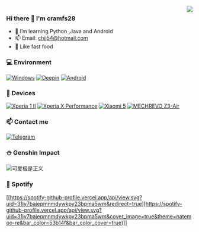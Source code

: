 <!--
**Cheng171/Cheng171** is a ✨ _special_ ✨ repository because its `README.md` (this file) appears on your GitHub profile.
Here are some ideas to get you started:
- 🔭 I’m currently working on ...
- 🌱 I’m currently learning Android
- 👯 I’m looking to collaborate on ...
- 🤔 I’m looking for help with ...
- 💬 Ask me about ...
- 📫 How to reach me: ...
- 😄 Pronouns: ...
- ⚡ Fun fact: ...
-->
<img align="right" src="https://github-readme-stats.vercel.app/api?username=Cheng171&include_all_commits=true&show_icons=true&theme=buefy&count_private=true&hide_border=true" />

### Hi there 👋 I'm cramfs28
- 🌱 I’m learning Python ,Java and Android
- 📫 Email: chjj54@hotmail.com
- 🍔 Like fast food

### 💻 Environment
[![Windows](https://img.shields.io/badge/Windows-00BBFF?style=flat-square&logo=Windows&logoColor=FFFFFF&labelColor=00BBFF)](https://www.microsoft.com/windows10)
[![Deepin](https://img.shields.io/badge/Deepin-008BFF?style=flat-square&logo=deepin&logoColor=FFFFFF&labelColor=008BFF)](https://www.deepin.org)
[![Android](https://img.shields.io/badge/Android-00C000?style=flat-square&logo=android&logoColor=FFFFFF&labelColor=00C000)](https://www.android.com/android-12/)

### 📱 Devices
[![Xperia 1 II](https://img.shields.io/badge/Xperia%201%20II-4F4F4F?style=flat-square&logo=Sony&logoColor=FFFFFF&labelColor=4F4F4F)](https://www.sonystyle.com.cn/products/xperia/xperia_1m2/xperia_1m2_purple.html)
[![Xperia X Performance](https://img.shields.io/badge/Xperia%20X%20Performance-4F4F4F?style=flat-square&logo=Sony&logoColor=FFFFFF&labelColor=4F4F4F)](https://https://xperia.sony.jp/xperia/softbank/x_performance/)
[![Xiaomi 5](https://img.shields.io/badge/Xiaomi%205-ED9121?style=flat-square&logo=xiaomi&logoColor=FFFFFF&labelColor=ED9121)](https://www.mi.com/mi5)
[![MECHREVO Z3-Air](https://img.shields.io/badge/MECHREVO%20Z3Air-00BBFF?style=flat-square&labelColor=00BBFF)](https://www.mechrevo.com/)
### 📫 Contact me
[![Telegram](https://img.shields.io/badge/%40cramfs28-0088CC?style=flat-square&logo=telegram&logoColor=FFFFFF&labelColor=0088CC)](https://t.me/cramfs28)

<!--
### 💰 Buy me a coffee
* [爱发电](https://nope.nope)
-->

### ⛄ Genshin Impact
![可爱极是正义](https://genshin-card.getloli.com/60/81396336.png)

### 🎵 Spotify
[[https://spotify-github-profile.vercel.app/api/view.svg?uid=31jy7bajepmnmdywkpy23bpma5wm&redirect=true][https://spotify-github-profile.vercel.app/api/view.svg?uid=31jy7bajepmnmdywkpy23bpma5wm&cover_image=true&theme=natemoo-re&bar_color=53b14f&bar_color_cover=true)]]
